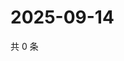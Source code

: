 # 2025-09-14

共 0 条

<!-- BEGIN ZHIHUQUESTIONS -->
<!-- 最后更新时间 Sun Sep 14 2025 20:18:22 GMT+0800 (China Standard Time) -->

<!-- END ZHIHUQUESTIONS -->
